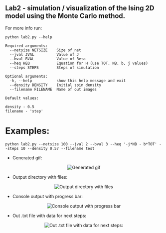 ## Lab2 - simulation / visualization of the Ising 2D model using the Monte Carlo method.

For more info run:
```
python lab2.py --help
```

```
Required arguments:
  --netsize NETSIZE    Size of net
  --jval JVAL          Value of J
  --bval BVAL          Value of Beta
  --heq HEQ            Equation for H (use TOT, NB, b, j values)
  --steps STEPS        Steps of simulation

Optional arguments:
  -h, --help           show this help message and exit
  --density DENSITY    Initial spin density
  --filename FILENAME  Name of out images
```

```
Default values:

density - 0.5
filename - 'step'
```


# Examples:

```python lab2.py --netsize 100 --jval 2 --bval 3 --heq '-j*NB - b*TOT' --steps 10 --density 0.57 --filename test```
 
- Generated gif: 
<p align="center">
  <img src="https://user-images.githubusercontent.com/61660055/137857795-8ac9b333-2e67-45d4-a2b5-17ff5939b456.gif" alt="Generated gif"/>
</p>

- Output directory with files: 
<p align="center">
  <img src="https://user-images.githubusercontent.com/61660055/137857372-fa1f5f8d-8d15-42e6-ab8a-0d4d2c6c2cb9.png" alt="Output directory with files"/>
</p>

- Console output with progress bar:
<p align="center">
  <img src="https://user-images.githubusercontent.com/61660055/137857193-6d527b95-a7f2-4974-871f-f4f941933df5.png" alt="Console output with progress bar"/>
</p>

- Out .txt file with data for next steps:
<p align="center">
  <img src="https://user-images.githubusercontent.com/61660055/137857966-9d3c2277-06f1-4ca7-a7c5-4558e6da6ce7.png" alt="Out .txt file with data for next steps:"/>
</p>

